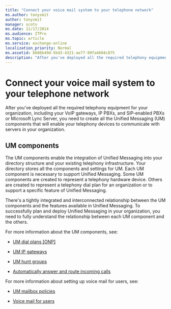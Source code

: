 ```yaml
---
title: "Connect your voice mail system to your telephone network"
ms.author: tonysmit
author: tonysmit
manager: scotv
ms.date: 11/17/2014
ms.audience: ITPro
ms.topic: article
ms.service: exchange-online
localization_priority: Normal
ms.assetid: b606b49d-5bd3-4321-ae77-99fa4604c875
description: "After you've deployed all the required telephony equipment for your organization, including your VoIP gateways, IP PBXs, and SIP-enabled PBXs or Microsoft Lync Server, you need to create all the Unified Messaging (UM) components that will enable your telephony devices to communicate with servers in your organization."
---
```


# Connect your voice mail system to your telephone network

After you've deployed all the required telephony equipment for your organization, including your VoIP gateways, IP PBXs, and SIP-enabled PBXs or Microsoft Lync Server, you need to create all the Unified Messaging (UM) components that will enable your telephony devices to communicate with servers in your organization.

## UM components

The UM components enable the integration of Unified Messaging into your directory structure and your existing telephony infrastructure. Your directory stores all the components and settings for UM. Each UM component is necessary to support Unified Messaging. Some UM components are created to represent a telephony hardware device. Others are created to represent a telephony dial plan for an organization or to support a specific feature of Unified Messaging.

There's a tightly integrated and interconnected relationship between the UM components and the features available in Unified Messaging. To successfully plan and deploy Unified Messaging in your organization, you need to fully understand the relationship between each UM component and the others.

For more information about the UM components, see:

- [UM dial plans [ONP]](um-dial-plans.md)

- [UM IP gateways](um-ip-gateways.md)

- [UM hunt groups](um-hunt-groups.md)

- [Automatically answer and route incoming calls](../../voice-mail-unified-messaging/automatically-answer-and-route-calls/automatically-answer-and-route-calls.md)

For more information about setting up voice mail for users, see:

- [UM mailbox policies](../../voice-mail-unified-messaging/set-up-voice-mail/um-mailbox-policies.md)

- [Voice mail for users](../../voice-mail-unified-messaging/set-up-voice-mail/voice-mail-for-users.md)


